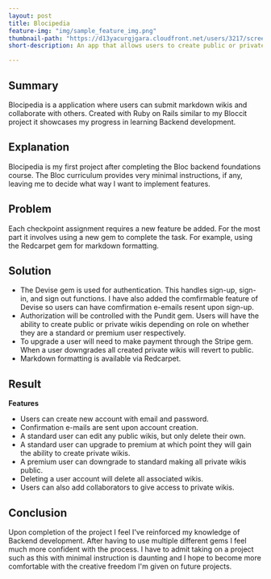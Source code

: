 ```yaml
---
layout: post
title: Blocipedia
feature-img: "img/sample_feature_img.png"
thumbnail-path: "https://d13yacurqjgara.cloudfront.net/users/3217/screenshots/1686132/webflow_landingpage_1x.jpg"
short-description: An app that allows users to create public or private markdown-based wikis as well as collaborate with others.

---
```

<h2>Summary</h2>

Blocipedia is a application where users can submit markdown wikis and collaborate with others. Created with Ruby on Rails similar to my Bloccit project it showcases my progress in learning Backend development.

<h2>Explanation</h2>

Blocipedia is my first project after completing the Bloc backend foundations course. The Bloc curriculum provides very minimal instructions, if any, leaving me to decide what way I want to implement features.


<h2>Problem</h2>

Each checkpoint assignment requires a new feature be added. For the most part it involves using a new gem to complete the task. For example, using the Redcarpet gem for markdown formatting.

<h2>Solution</h2>

- The Devise gem is used for authentication. This handles sign-up, sign-in, and sign out functions. I have also added the comfirmable feature of Devise so users can have comfirmation e-emails resent upon sign-up.
- Authorization will be controlled with the Pundit gem. Users will have the ability to create public or private wikis depending on role on whether they are a standard or premium user respectively.
- To upgrade a user will need to make payment through the Stripe gem. When a user downgrades all created private wikis will revert to public. 
- Markdown formatting is available via Redcarpet.

<h2>Result</h2>

**Features**

- Users can create new account with email and password. 
- Confirmation e-mails are sent upon account creation.
- A standard user can edit any public wikis, but only delete their own.
- A standard user can upgrade to premium at which point they will gain the ability to create private wikis.
- A premium user can downgrade to standard making all private wikis public.
- Deleting a user account will delete all associated wikis.
- Users can also add collaborators to give access to private wikis.

<h2>Conclusion</h2>

Upon completion of the project I feel I've reinforced my knowledge of Backend development. After having to use multiple different gems I feel much more confident with the process. I have to admit taking on a project such as this with
minimal instruction is daunting and I hope to become more comfortable with the creative freedom I'm given on future projects.